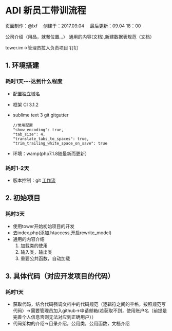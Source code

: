 # ADI 新员工带训流程

<div class="sub-title">页面制作：@lxf&emsp; 创建于：2017.09.04&emsp; 最后更新：09.04 18：00</div>

>
公司介绍（用品，就餐位置...）
通用的内容(文档),新建数据表规范（文档）

tower.im->管理员拉入负责项目
钉钉

## 1. 环境搭建
### 耗时1天---达到什么程度
* [配置独立域名](http://static-res.edockey.com/force/build_local.html)

* 框架 CI 3.1.2
* sublime text 3
    git
    gitgutter

    ```
    //常用配置
    "show_encoding": true,
    "tab_size": 4,
    "translate_tabs_to_spaces": true,
    "trim_trailing_white_space_on_save": true
    ```
* 环境：wamp(php7.1.8随最新而更新）

### 耗时1-2天
* 版本控制：git
    [工作流](http://static-res.edockey.com/force/git.html)


## 2. 初始项目
### 耗时3天
* 使用tower开始初始项目的开发
* 去index.php(添加.htaccess,开启rewrite_model)
* 通用的内容介绍
    1. 加载类的使用
    2. 输入类，输出类
    2. 重要公共函数，自动加载


## 3. 具体代码（对应开发项目的代码）
### 耗时1天
* 获取代码，结合代码强调文档中的代码规范（逻辑符之间的空格，按照规范写代码）->需要管理员加入github->申请邮箱(若获取不到，使用账户名（前提是完善个人信息否则无法对应到正确用户））
* 代码架构的介绍->目录介绍，公用类，公用函数，文档介绍
